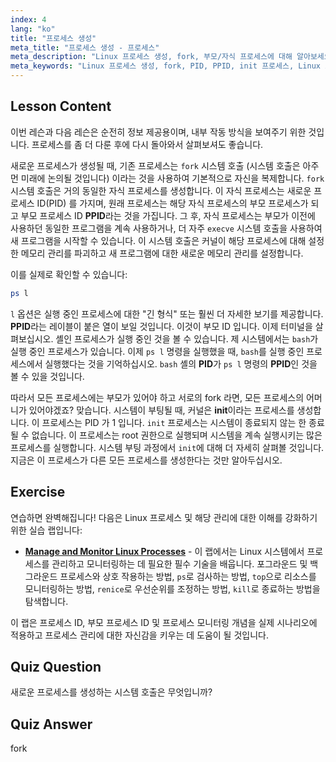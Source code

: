 ```yaml
---
index: 4
lang: "ko"
title: "프로세스 생성"
meta_title: "프로세스 생성 - 프로세스"
meta_description: "Linux 프로세스 생성, fork, 부모/자식 프로세스에 대해 알아보세요. PID, PPID, init 프로세스를 이해하세요. Linux 프로세스 관리에 대한 초보자 가이드를 확인하세요."
meta_keywords: "Linux 프로세스 생성, fork, PID, PPID, init 프로세스, Linux 프로세스, 초보자, 튜토리얼, 가이드"
---
```


## Lesson Content

이번 레슨과 다음 레슨은 순전히 정보 제공용이며, 내부 작동 방식을 보여주기 위한 것입니다. 프로세스를 좀 더 다룬 후에 다시 돌아와서 살펴보셔도 좋습니다.

새로운 프로세스가 생성될 때, 기존 프로세스는 `fork` 시스템 호출 (시스템 호출은 아주 먼 미래에 논의될 것입니다) 이라는 것을 사용하여 기본적으로 자신을 복제합니다. `fork` 시스템 호출은 거의 동일한 자식 프로세스를 생성합니다. 이 자식 프로세스는 새로운 프로세스 ID(PID) 를 가지며, 원래 프로세스는 해당 자식 프로세스의 부모 프로세스가 되고 부모 프로세스 ID **PPID**라는 것을 가집니다. 그 후, 자식 프로세스는 부모가 이전에 사용하던 동일한 프로그램을 계속 사용하거나, 더 자주 `execve` 시스템 호출을 사용하여 새 프로그램을 시작할 수 있습니다. 이 시스템 호출은 커널이 해당 프로세스에 대해 설정한 메모리 관리를 파괴하고 새 프로그램에 대한 새로운 메모리 관리를 설정합니다.

이를 실제로 확인할 수 있습니다:

```bash
ps l
```

`l` 옵션은 실행 중인 프로세스에 대한 "긴 형식" 또는 훨씬 더 자세한 보기를 제공합니다. **PPID**라는 레이블이 붙은 열이 보일 것입니다. 이것이 부모 ID 입니다. 이제 터미널을 살펴보십시오. 셸인 프로세스가 실행 중인 것을 볼 수 있습니다. 제 시스템에서는 `bash`가 실행 중인 프로세스가 있습니다. 이제 `ps l` 명령을 실행했을 때, `bash`를 실행 중인 프로세스에서 실행했다는 것을 기억하십시오. `bash` 셸의 **PID**가 `ps l` 명령의 **PPID**인 것을 볼 수 있을 것입니다.

따라서 모든 프로세스에는 부모가 있어야 하고 서로의 fork 라면, 모든 프로세스의 어머니가 있어야겠죠? 맞습니다. 시스템이 부팅될 때, 커널은 **init**이라는 프로세스를 생성합니다. 이 프로세스는 PID 가 1 입니다. `init` 프로세스는 시스템이 종료되지 않는 한 종료될 수 없습니다. 이 프로세스는 root 권한으로 실행되며 시스템을 계속 실행시키는 많은 프로세스를 실행합니다. 시스템 부팅 과정에서 `init`에 대해 더 자세히 살펴볼 것입니다. 지금은 이 프로세스가 다른 모든 프로세스를 생성한다는 것만 알아두십시오.

## Exercise

연습하면 완벽해집니다! 다음은 Linux 프로세스 및 해당 관리에 대한 이해를 강화하기 위한 실습 랩입니다:

- **[Manage and Monitor Linux Processes](https://labex.io/ko/labs/comptia-manage-and-monitor-linux-processes-590864)** - 이 랩에서는 Linux 시스템에서 프로세스를 관리하고 모니터링하는 데 필요한 필수 기술을 배웁니다. 포그라운드 및 백그라운드 프로세스와 상호 작용하는 방법, `ps`로 검사하는 방법, `top`으로 리소스를 모니터링하는 방법, `renice`로 우선순위를 조정하는 방법, `kill`로 종료하는 방법을 탐색합니다.

이 랩은 프로세스 ID, 부모 프로세스 ID 및 프로세스 모니터링 개념을 실제 시나리오에 적용하고 프로세스 관리에 대한 자신감을 키우는 데 도움이 될 것입니다.

## Quiz Question

새로운 프로세스를 생성하는 시스템 호출은 무엇입니까?

## Quiz Answer

fork
